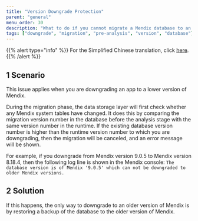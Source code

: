 ```yaml
---
title: "Version Downgrade Protection"
parent: "general"
menu_order: 30
description: "What to do if you cannot migrate a Mendix database to an earlier version"
tags: ["downgrade", "migration", "pre-analysis", "version", "database"]
---
```


{{% alert type="info" %}}
For the Simplified Chinese translation, click [here](https://cdn.mendix.tencent-cloud.com/documentation/).
{{% /alert %}}

## 1 Scenario

This issue applies when you are downgrading an app to a lower version of Mendix.

During the migration phase, the data storage layer will first check whether any Mendix system tables have changed. It does this by comparing the migration version number in the database before the analysis stage with the same version number in the runtime. If the existing database version number is higher than the runtime version number to which you are downgrading, then the migration will be canceled, and an error message will be shown.

For example, if you downgrade from Mendix version 9.0.5 to Mendix version 8.18.4, then the following log line is shown in the Mendix console: `The database version is of Mendix '9.0.5' which can not be downgraded to older Mendix versions.`

## 2 Solution

If this happens, the only way to downgrade to an older version of Mendix is by restoring a backup of the database to the older version of Mendix.

